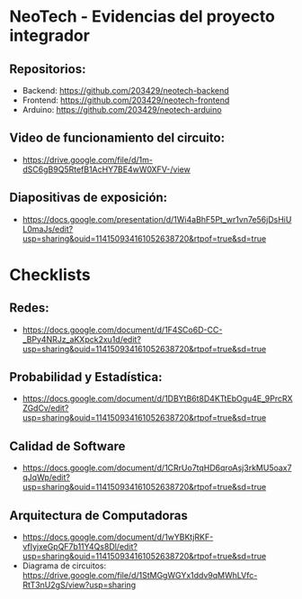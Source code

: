 # NeoTech - Evidencias del proyecto integrador
## Repositorios:
* Backend: https://github.com/203429/neotech-backend
* Frontend: https://github.com/203429/neotech-frontend
* Arduino: https://github.com/203429/neotech-arduino

## Video de funcionamiento del circuito:
* https://drive.google.com/file/d/1m-dSC6gB9Q5RtefB1AcHY7BE4wW0XFV-/view

## Diapositivas de exposición: 
* https://docs.google.com/presentation/d/1Wi4aBhF5Pt_wr1vn7e56jDsHiUL0maJs/edit?usp=sharing&ouid=114150934161052638720&rtpof=true&sd=true

# Checklists
## Redes:
* https://docs.google.com/document/d/1F4SCo6D-CC-_BPy4NRJz_aKXpck2xu1d/edit?usp=sharing&ouid=114150934161052638720&rtpof=true&sd=true

## Probabilidad y Estadística:
* https://docs.google.com/document/d/1DBYtB6t8D4KTtEbOgu4E_9PrcRXZGdCv/edit?usp=sharing&ouid=114150934161052638720&rtpof=true&sd=true

## Calidad de Software
* https://docs.google.com/document/d/1CRrUo7tqHD6qroAsj3rkMU5oax7qJqWp/edit?usp=sharing&ouid=114150934161052638720&rtpof=true&sd=true

## Arquitectura de Computadoras
* https://docs.google.com/document/d/1wYBKtjRKF-vfIyjxeGpQF7b11Y4Qs8Dl/edit?usp=sharing&ouid=114150934161052638720&rtpof=true&sd=true
* Diagrama de circuitos: https://drive.google.com/file/d/1StMGgWGYx1ddv9qMWhLVfc-RtT3nU2gS/view?usp=sharing
